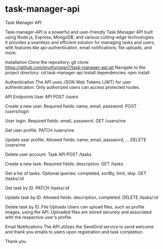 # task-manager-api

Task Manager API

Task-manager-API is a powerful and user-friendly Task Manager API built using Node.js, Express, MongoDB, and various cutting-edge technologies. It provides a seamless and efficient 
solution for managing tasks and users, with features like api-authentication, email notifications, file uploads, and more.

Installation
Clone the repository: git clone https://github.com/pruthvirajgn7/task-manager-api.git
Navigate to the project directory: cd task-manager-api
Install dependencies: npm install

Authentication
The API uses JSON Web Tokens (JWT) for user authentication. Only authorized users can access protected routes.

API Endpoints
User API
POST /users

Create a new user.
Required fields: name, email, password.
POST /users/login

User login.
Required fields: email, password.
GET /users/me

Get user profile.
PATCH /users/me

Update user profile.
Allowed fields: name, email, password, ...
DELETE /users/me

Delete user account.
Task API
POST /tasks

Create a new task.
Required fields: description.
GET /tasks

Get a list of tasks.
Optional queries: completed, sortBy, limit, skip.
GET /tasks/:id

Get task by ID.
PATCH /tasks/:id

Update task by ID.
Allowed fields: description, completed.
DELETE /tasks/:id

Delete task by ID.
File Uploads
Users can upload files, such as profile images, using the API. Uploaded files are stored securely and associated with the respective user's profile.

Email Notifications
The API utilizes the SendGrid service to send welcome and thank you emails to users upon registration and task completion.

Thank you
